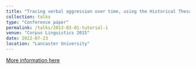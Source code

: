 ```yaml
---
title: "Tracing verbal aggression over time, using the Historical Thesaurus of English"
collection: talks
type: "Conference paper"
permalink: /talks/2013-03-01-tutorial-1
venue: "Corpus Linguistics 2015"
date: 2022-07-23
location: "Lancaster University"
---
```


[More information here](https://ucrel.lancs.ac.uk/cl2015/)
